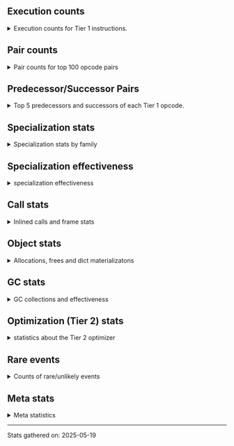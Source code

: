 ## Execution counts

<details>
<summary> Execution counts for Tier 1 instructions. </summary>


The "miss ratio" column shows the percentage of times the instruction
executed that it deoptimized. When this happens, the base unspecialized
instruction is not counted.

<table>
<thead>
<tr>
<th align="left">Name</th>
<th align="right">Base Count</th>
<th align="right">Head Count</th>
<th align="right">Change</th>
</tr>
</thead>
<tbody>
<tr>
<td align="left">EXTENDED_ARG</td>
<td align="right">13,177,664</td>
<td align="right">219,455</td>
<td align="right">-98.3%</td>
</tr>
<tr>
<td align="left">POP_ITER</td>
<td align="right">8,136,019</td>
<td align="right">621,578</td>
<td align="right">-92.4%</td>
</tr>
<tr>
<td align="left">GET_ITER</td>
<td align="right">8,135,887</td>
<td align="right">677,526</td>
<td align="right">-91.7%</td>
</tr>
<tr>
<td align="left">STORE_FAST</td>
<td align="right">532,147,535</td>
<td align="right">80,350,198</td>
<td align="right">-84.9%</td>
</tr>
<tr>
<td align="left">BINARY_OP_ADD_FLOAT</td>
<td align="right">181,182,750</td>
<td align="right">31,393,356</td>
<td align="right">-82.7%</td>
</tr>
<tr>
<td align="left">BINARY_OP_ADD_INT</td>
<td align="right">294,775,420</td>
<td align="right">55,975,323</td>
<td align="right">-81.0%</td>
</tr>
<tr>
<td align="left">FOR_ITER_RANGE</td>
<td align="right">152,323,687</td>
<td align="right">30,024,889</td>
<td align="right">-80.3%</td>
</tr>
<tr>
<td align="left">BINARY_OP</td>
<td align="right">528,720,133</td>
<td align="right">107,981,460</td>
<td align="right">-79.6%</td>
</tr>
<tr>
<td align="left">BINARY_OP_SUBTRACT_FLOAT</td>
<td align="right">151,938,738</td>
<td align="right">32,032,840</td>
<td align="right">-78.9%</td>
</tr>
<tr>
<td align="left">STORE_SUBSCR</td>
<td align="right">203,384,145</td>
<td align="right">46,278,936</td>
<td align="right">-77.2%</td>
</tr>
<tr>
<td align="left">BINARY_OP_MULTIPLY_FLOAT</td>
<td align="right">255,717,591</td>
<td align="right">64,096,442</td>
<td align="right">-74.9%</td>
</tr>
<tr>
<td align="left">LOAD_FAST_BORROW_LOAD_FAST_BORROW</td>
<td align="right">795,629,116</td>
<td align="right">242,208,691</td>
<td align="right">-69.6%</td>
</tr>
<tr>
<td align="left">COMPARE_OP</td>
<td align="right">13,580,987</td>
<td align="right">4,363,940</td>
<td align="right">-67.9%</td>
</tr>
<tr>
<td align="left">BINARY_OP_MULTIPLY_INT</td>
<td align="right">112,494,004</td>
<td align="right">37,729,052</td>
<td align="right">-66.5%</td>
</tr>
<tr>
<td align="left">LOAD_SMALL_INT</td>
<td align="right">423,128,068</td>
<td align="right">153,434,900</td>
<td align="right">-63.7%</td>
</tr>
<tr>
<td align="left">COPY</td>
<td align="right">260,600,320</td>
<td align="right">116,966,884</td>
<td align="right">-55.1%</td>
</tr>
<tr>
<td align="left">SWAP</td>
<td align="right">260,606,976</td>
<td align="right">116,973,540</td>
<td align="right">-55.1%</td>
</tr>
<tr>
<td align="left">LOAD_FAST_BORROW</td>
<td align="right">1,251,473,551</td>
<td align="right">635,891,181</td>
<td align="right">-49.2%</td>
</tr>
<tr>
<td align="left">CALL_BUILTIN_CLASS</td>
<td align="right">21,773,866</td>
<td align="right">11,492,462</td>
<td align="right">-47.2%</td>
</tr>
<tr>
<td align="left">LOAD_ATTR_NONDESCRIPTOR_WITH_VALUES</td>
<td align="right">20,370,271</td>
<td align="right">14,350,512</td>
<td align="right">-29.6%</td>
</tr>
<tr>
<td align="left">BINARY_OP_SUBTRACT_INT</td>
<td align="right">44,404,466</td>
<td align="right">32,104,127</td>
<td align="right">-27.7%</td>
</tr>
<tr>
<td align="left">STORE_ATTR_INSTANCE_VALUE</td>
<td align="right">27,144,220</td>
<td align="right">21,315,835</td>
<td align="right">-21.5%</td>
</tr>
<tr>
<td align="left">LOAD_ATTR_METHOD_WITH_VALUES</td>
<td align="right">50,451,505</td>
<td align="right">41,236,714</td>
<td align="right">-18.3%</td>
</tr>
<tr>
<td align="left">CALL_PY_EXACT_ARGS</td>
<td align="right">50,478,119</td>
<td align="right">41,263,325</td>
<td align="right">-18.3%</td>
</tr>
<tr>
<td align="left">STORE_FAST_STORE_FAST</td>
<td align="right">51,097,220</td>
<td align="right">41,882,430</td>
<td align="right">-18.0%</td>
</tr>
<tr>
<td align="left">LOAD_FAST</td>
<td align="right">86,771,208</td>
<td align="right">73,928,116</td>
<td align="right">-14.8%</td>
</tr>
<tr>
<td align="left">COMPARE_OP_INT</td>
<td align="right">194,484,552</td>
<td align="right">168,732,162</td>
<td align="right">-13.2%</td>
</tr>
<tr>
<td align="left">POP_JUMP_IF_FALSE</td>
<td align="right">285,987,300</td>
<td align="right">251,020,120</td>
<td align="right">-12.2%</td>
</tr>
<tr>
<td align="left">LOAD_ATTR_INSTANCE_VALUE</td>
<td align="right">279,807,642</td>
<td align="right">246,143,512</td>
<td align="right">-12.0%</td>
</tr>
<tr>
<td align="left">LOAD_GLOBAL_BUILTIN</td>
<td align="right">150,818,076</td>
<td align="right">140,536,672</td>
<td align="right">-6.8%</td>
</tr>
<tr>
<td align="left">RESUME_CHECK</td>
<td align="right">152,359,069</td>
<td align="right">143,144,272</td>
<td align="right">-6.0%</td>
</tr>
<tr>
<td align="left">LOAD_CONST_MORTAL</td>
<td align="right">20,133,878</td>
<td align="right">19,099,486</td>
<td align="right">-5.1%</td>
</tr>
<tr>
<td align="left">TO_BOOL_BOOL</td>
<td align="right">77,931,642</td>
<td align="right">75,108,598</td>
<td align="right">-3.6%</td>
</tr>
<tr>
<td align="left">RETURN_VALUE</td>
<td align="right">151,719,514</td>
<td align="right">148,896,463</td>
<td align="right">-1.9%</td>
</tr>
<tr>
<td align="left">LOAD_ATTR_METHOD_NO_DICT</td>
<td align="right">638</td>
<td align="right">636</td>
<td align="right">-0.3%</td>
</tr>
<tr>
<td align="left">CALL_METHOD_DESCRIPTOR_NOARGS</td>
<td align="right">319</td>
<td align="right">318</td>
<td align="right">-0.3%</td>
</tr>
<tr>
<td align="left">CALL_METHOD_DESCRIPTOR_O</td>
<td align="right">319</td>
<td align="right">318</td>
<td align="right">-0.3%</td>
</tr>
<tr>
<td align="left">CALL_PY_GENERAL</td>
<td align="right">319</td>
<td align="right">318</td>
<td align="right">-0.3%</td>
</tr>
<tr>
<td align="left">CALL_FUNCTION_EX</td>
<td align="right">648</td>
<td align="right">646</td>
<td align="right">-0.3%</td>
</tr>
<tr>
<td align="left">LOAD_DEREF</td>
<td align="right">648</td>
<td align="right">646</td>
<td align="right">-0.3%</td>
</tr>
<tr>
<td align="left">MAKE_FUNCTION</td>
<td align="right">324</td>
<td align="right">323</td>
<td align="right">-0.3%</td>
</tr>
<tr>
<td align="left">NOP</td>
<td align="right">324</td>
<td align="right">323</td>
<td align="right">-0.3%</td>
</tr>
<tr>
<td align="left">CALL_INTRINSIC_1</td>
<td align="right">324</td>
<td align="right">323</td>
<td align="right">-0.3%</td>
</tr>
<tr>
<td align="left">COPY_FREE_VARS</td>
<td align="right">324</td>
<td align="right">323</td>
<td align="right">-0.3%</td>
</tr>
<tr>
<td align="left">IS_OP</td>
<td align="right">324</td>
<td align="right">323</td>
<td align="right">-0.3%</td>
</tr>
<tr>
<td align="left">LIST_EXTEND</td>
<td align="right">324</td>
<td align="right">323</td>
<td align="right">-0.3%</td>
</tr>
<tr>
<td align="left">LOAD_FAST_LOAD_FAST</td>
<td align="right">324</td>
<td align="right">323</td>
<td align="right">-0.3%</td>
</tr>
<tr>
<td align="left">MAKE_CELL</td>
<td align="right">324</td>
<td align="right">323</td>
<td align="right">-0.3%</td>
</tr>
<tr>
<td align="left">POP_JUMP_IF_NOT_NONE</td>
<td align="right">324</td>
<td align="right">323</td>
<td align="right">-0.3%</td>
</tr>
<tr>
<td align="left">SET_FUNCTION_ATTRIBUTE</td>
<td align="right">324</td>
<td align="right">323</td>
<td align="right">-0.3%</td>
</tr>
<tr>
<td align="left">STORE_DEREF</td>
<td align="right">324</td>
<td align="right">323</td>
<td align="right">-0.3%</td>
</tr>
<tr>
<td align="left">TO_BOOL</td>
<td align="right">549</td>
<td align="right">548</td>
<td align="right">-0.2%</td>
</tr>
<tr>
<td align="left">CALL_NON_PY_GENERAL</td>
<td align="right">15,233</td>
<td align="right">15,223</td>
<td align="right">-0.1%</td>
</tr>
<tr>
<td align="left">BUILD_LIST</td>
<td align="right">13,976</td>
<td align="right">13,970</td>
<td align="right">-0.0%</td>
</tr>
<tr>
<td align="left">LOAD_ATTR</td>
<td align="right">2,351</td>
<td align="right">2,350</td>
<td align="right">-0.0%</td>
</tr>
<tr>
<td align="left">FOR_ITER</td>
<td align="right">6,905</td>
<td align="right">6,904</td>
<td align="right">-0.0%</td>
</tr>
<tr>
<td align="left">PUSH_NULL</td>
<td align="right">130,980</td>
<td align="right">130,971</td>
<td align="right">-0.0%</td>
</tr>
<tr>
<td align="left">LOAD_GLOBAL_MODULE</td>
<td align="right">233,458</td>
<td align="right">233,447</td>
<td align="right">-0.0%</td>
</tr>
<tr>
<td align="left">LOAD_ATTR_MODULE</td>
<td align="right">193,273</td>
<td align="right">193,269</td>
<td align="right">-0.0%</td>
</tr>
<tr>
<td align="left">POP_TOP</td>
<td align="right">661,396</td>
<td align="right">661,391</td>
<td align="right">-0.0%</td>
</tr>
<tr>
<td align="left">LOAD_CONST_IMMORTAL</td>
<td align="right">6,838,949</td>
<td align="right">6,838,934</td>
<td align="right">-0.0%</td>
</tr>
<tr>
<td align="left">BINARY_OP_SUBSCR_TUPLE_INT</td>
<td align="right">1,280,317</td>
<td align="right">1,280,316</td>
<td align="right">-0.0%</td>
</tr>
<tr>
<td align="left">POP_JUMP_IF_TRUE</td>
<td align="right">6,723,524</td>
<td align="right">6,723,523</td>
<td align="right">-0.0%</td>
</tr>
<tr>
<td align="left">BUILD_TUPLE</td>
<td align="right">38,160,008</td>
<td align="right">38,160,006</td>
<td align="right">-0.0%</td>
</tr>
<tr>
<td align="left">UNPACK_SEQUENCE_TWO_TUPLE</td>
<td align="right">37,526,075</td>
<td align="right">37,526,074</td>
<td align="right">-0.0%</td>
</tr>
<tr>
<td align="left">JUMP_FORWARD</td>
<td align="right">75,355,588</td>
<td align="right">75,355,587</td>
<td align="right">-0.0%</td>
</tr>
<tr>
<td align="left">JUMP_BACKWARD_NO_JIT</td>
<td align="right">151,446,075</td>
<td align="right"></td>
<td align="right"></td>
</tr>
<tr>
<td align="left">BINARY_OP_SUBSCR_GETITEM</td>
<td align="right">94,440,881</td>
<td align="right">94,440,881</td>
<td align="right">0.0%</td>
</tr>
<tr>
<td align="left">CALL_ISINSTANCE</td>
<td align="right">64,360,254</td>
<td align="right">64,360,254</td>
<td align="right">0.0%</td>
</tr>
<tr>
<td align="left">BINARY_OP_SUBSCR_LIST_INT</td>
<td align="right">64,348,094</td>
<td align="right">64,348,094</td>
<td align="right">0.0%</td>
</tr>
<tr>
<td align="left">INTERPRETER_EXIT</td>
<td align="right">6,798,742</td>
<td align="right">6,798,742</td>
<td align="right">0.0%</td>
</tr>
<tr>
<td align="left">COMPARE_OP_FLOAT</td>
<td align="right">6,716,798</td>
<td align="right">6,716,798</td>
<td align="right">0.0%</td>
</tr>
<tr>
<td align="left">FOR_ITER_GEN</td>
<td align="right">640,063</td>
<td align="right">640,063</td>
<td align="right">0.0%</td>
</tr>
<tr>
<td align="left">YIELD_VALUE</td>
<td align="right">640,000</td>
<td align="right">640,000</td>
<td align="right">0.0%</td>
</tr>
<tr>
<td align="left">CALL_BUILTIN_O</td>
<td align="right">451,385</td>
<td align="right">451,385</td>
<td align="right">0.0%</td>
</tr>
<tr>
<td align="left">LIST_APPEND</td>
<td align="right">143,872</td>
<td align="right">143,872</td>
<td align="right">0.0%</td>
</tr>
<tr>
<td align="left">STORE_FAST_LOAD_FAST</td>
<td align="right">131,072</td>
<td align="right">131,072</td>
<td align="right">0.0%</td>
</tr>
<tr>
<td align="left">BINARY_OP_EXTEND</td>
<td align="right">80,305</td>
<td align="right">80,305</td>
<td align="right">0.0%</td>
</tr>
<tr>
<td align="left">STORE_SUBSCR_LIST_INT</td>
<td align="right">12,159</td>
<td align="right">12,159</td>
<td align="right">0.0%</td>
</tr>
<tr>
<td align="left">CALL</td>
<td align="right">2,610</td>
<td align="right">2,610</td>
<td align="right">0.0%</td>
</tr>
<tr>
<td align="left">LOAD_GLOBAL</td>
<td align="right">1,658</td>
<td align="right">1,658</td>
<td align="right">0.0%</td>
</tr>
<tr>
<td align="left">STORE_ATTR</td>
<td align="right">612</td>
<td align="right">612</td>
<td align="right">0.0%</td>
</tr>
<tr>
<td align="left">EXIT_INIT_CHECK</td>
<td align="right">378</td>
<td align="right">378</td>
<td align="right">0.0%</td>
</tr>
<tr>
<td align="left">CALL_ALLOC_AND_ENTER_INIT</td>
<td align="right">378</td>
<td align="right">378</td>
<td align="right">0.0%</td>
</tr>
<tr>
<td align="left">CALL_BUILTIN_FAST_WITH_KEYWORDS</td>
<td align="right">252</td>
<td align="right">252</td>
<td align="right">0.0%</td>
</tr>
<tr>
<td align="left">LOAD_FAST_AND_CLEAR</td>
<td align="right">192</td>
<td align="right">192</td>
<td align="right">0.0%</td>
</tr>
<tr>
<td align="left">POP_JUMP_IF_NONE</td>
<td align="right">192</td>
<td align="right">192</td>
<td align="right">0.0%</td>
</tr>
<tr>
<td align="left">LOAD_CONST</td>
<td align="right">129</td>
<td align="right">129</td>
<td align="right">0.0%</td>
</tr>
<tr>
<td align="left">UNPACK_SEQUENCE</td>
<td align="right">118</td>
<td align="right">118</td>
<td align="right">0.0%</td>
</tr>
<tr>
<td align="left">RESUME</td>
<td align="right">67</td>
<td align="right">67</td>
<td align="right">0.0%</td>
</tr>
<tr>
<td align="left">END_FOR</td>
<td align="right">64</td>
<td align="right">64</td>
<td align="right">0.0%</td>
</tr>
<tr>
<td align="left">RETURN_GENERATOR</td>
<td align="right">64</td>
<td align="right">64</td>
<td align="right">0.0%</td>
</tr>
<tr>
<td align="left">JUMP_BACKWARD</td>
<td align="right">44</td>
<td align="right">44</td>
<td align="right">0.0%</td>
</tr>
<tr>
<td align="left">JUMP_BACKWARD_JIT</td>
<td align="right"></td>
<td align="right">30,126,650</td>
<td align="right"></td>
</tr>
<tr>
<td align="left">ENTER_EXECUTOR</td>
<td align="right"></td>
<td align="right">6,652,634</td>
<td align="right"></td>
</tr>
<tr>
<td align="left">NOT_TAKEN</td>
<td align="right"></td>
<td align="right">381,863</td>
<td align="right"></td>
</tr>
</tbody>
</table>


</details>

## Pair counts

<details>
<summary> Pair counts for top 100 opcode pairs </summary>


Pairs of specialized operations that deoptimize and are then followed by
the corresponding unspecialized instruction are not counted as pairs.

Not included in comparative output.


</details>

## Predecessor/Successor Pairs

<details>
<summary> Top 5 predecessors and successors of each Tier 1 opcode. </summary>


This does not include the unspecialized instructions that occur after a
specialized instruction deoptimizes.

Not included in comparative output.


</details>

## Specialization stats

<details>
<summary> Specialization stats by family </summary>

### BINARY_OP

<details>
<summary> specialization stats for BINARY_OP family </summary>

<table>
<thead>
<tr>
<th align="left">Kind</th>
<th align="right">Base Count</th>
<th align="right">Base Ratio</th>
<th align="right">Head Count</th>
<th align="right">Head Ratio</th>
<th align="right">Change</th>
</tr>
</thead>
<tbody>
<tr>
<td align="left">
deferred
<details>
<summary>ⓘ</summary>

Lists the number of "deferred" (i.e. not specialized) instructions executed.
</details>
</td>
<td align="right">528,588,602</td>
<td align="right">29.5%</td>
<td align="right">107,952,691</td>
<td align="right">18.4%</td>
<td align="right">-79.6%</td>
</tr>
<tr>
<td align="left">
hit
<details>
<summary>ⓘ</summary>

Specialized instructions that complete.
</details>
</td>
<td align="right">1,265,010,660</td>
<td align="right">70.5%</td>
<td align="right">477,828,830</td>
<td align="right">81.6%</td>
<td align="right">-62.2%</td>
</tr>
</tbody>
</table>

<table>
<thead>
<tr>
<th align="left">Success</th>
<th align="right">Base Count</th>
<th align="right">Base Ratio</th>
<th align="right">Head Count</th>
<th align="right">Head Ratio</th>
<th align="right">Change</th>
</tr>
</thead>
<tbody>
<tr>
<td align="left">Failure</td>
<td align="right">131,049</td>
<td align="right">99.6%</td>
<td align="right">28,287</td>
<td align="right">98.3%</td>
<td align="right">-78.4%</td>
</tr>
<tr>
<td align="left">Success</td>
<td align="right">482</td>
<td align="right">0.4%</td>
<td align="right">482</td>
<td align="right">1.7%</td>
<td align="right">0.0%</td>
</tr>
</tbody>
</table>

<table>
<thead>
<tr>
<th align="left">Failure kind</th>
<th align="right">Base Count</th>
<th align="right">Base Ratio</th>
<th align="right">Head Count</th>
<th align="right">Head Ratio</th>
<th align="right">Change</th>
</tr>
</thead>
<tbody>
<tr>
<td align="left">rshift</td>
<td align="right">3,197</td>
<td align="right">2.4%</td>
<td align="right">23</td>
<td align="right">0.1%</td>
<td align="right">-99.3%</td>
</tr>
<tr>
<td align="left">lshift</td>
<td align="right">3,265</td>
<td align="right">2.5%</td>
<td align="right">69</td>
<td align="right">0.2%</td>
<td align="right">-97.9%</td>
</tr>
<tr>
<td align="left">subscr array</td>
<td align="right">121,438</td>
<td align="right">92.7%</td>
<td align="right">25,834</td>
<td align="right">91.3%</td>
<td align="right">-78.7%</td>
</tr>
<tr>
<td align="left">add different types</td>
<td align="right">1,671</td>
<td align="right">1.3%</td>
<td align="right">883</td>
<td align="right">3.1%</td>
<td align="right">-47.2%</td>
</tr>
<tr>
<td align="left">remainder</td>
<td align="right">459</td>
<td align="right">0.4%</td>
<td align="right">459</td>
<td align="right">1.6%</td>
<td align="right">0.0%</td>
</tr>
<tr>
<td align="left">true divide other</td>
<td align="right">442</td>
<td align="right">0.3%</td>
<td align="right">442</td>
<td align="right">1.6%</td>
<td align="right">0.0%</td>
</tr>
<tr>
<td align="left">multiply different types</td>
<td align="right">263</td>
<td align="right">0.2%</td>
<td align="right">263</td>
<td align="right">0.9%</td>
<td align="right">0.0%</td>
</tr>
<tr>
<td align="left">floor divide</td>
<td align="right">167</td>
<td align="right">0.1%</td>
<td align="right">167</td>
<td align="right">0.6%</td>
<td align="right">0.0%</td>
</tr>
<tr>
<td align="left">true divide float</td>
<td align="right">147</td>
<td align="right">0.1%</td>
<td align="right">147</td>
<td align="right">0.5%</td>
<td align="right">0.0%</td>
</tr>
</tbody>
</table>


</details>

### CALL

<details>
<summary> specialization stats for CALL family </summary>

<table>
<thead>
<tr>
<th align="left">Kind</th>
<th align="right">Base Count</th>
<th align="right">Base Ratio</th>
<th align="right">Head Count</th>
<th align="right">Head Ratio</th>
<th align="right">Change</th>
</tr>
</thead>
<tbody>
<tr>
<td align="left">
hit
<details>
<summary>ⓘ</summary>

Specialized instructions that complete.
</details>
</td>
<td align="right">137,064,892</td>
<td align="right">100.0%</td>
<td align="right">117,568,692</td>
<td align="right">100.0%</td>
<td align="right">-14.2%</td>
</tr>
<tr>
<td align="left">
deferred
<details>
<summary>ⓘ</summary>

Lists the number of "deferred" (i.e. not specialized) instructions executed.
</details>
</td>
<td align="right">155</td>
<td align="right">0.0%</td>
<td align="right">155</td>
<td align="right">0.0%</td>
<td align="right">0.0%</td>
</tr>
</tbody>
</table>

<table>
<thead>
<tr>
<th align="left">Success</th>
<th align="right">Base Count</th>
<th align="right">Base Ratio</th>
<th align="right">Head Count</th>
<th align="right">Head Ratio</th>
<th align="right">Change</th>
</tr>
</thead>
<tbody>
<tr>
<td align="left">Success</td>
<td align="right">2,455</td>
<td align="right">100.0%</td>
<td align="right">2,455</td>
<td align="right">100.0%</td>
<td align="right">0.0%</td>
</tr>
<tr>
<td align="left">Failure</td>
<td align="right">0</td>
<td align="right">0.0%</td>
<td align="right">0</td>
<td align="right">0.0%</td>
<td align="right"></td>
</tr>
</tbody>
</table>


</details>

### COMPARE_OP

<details>
<summary> specialization stats for COMPARE_OP family </summary>

<table>
<thead>
<tr>
<th align="left">Kind</th>
<th align="right">Base Count</th>
<th align="right">Base Ratio</th>
<th align="right">Head Count</th>
<th align="right">Head Ratio</th>
<th align="right">Change</th>
</tr>
</thead>
<tbody>
<tr>
<td align="left">
deferred
<details>
<summary>ⓘ</summary>

Lists the number of "deferred" (i.e. not specialized) instructions executed.
</details>
</td>
<td align="right">13,577,498</td>
<td align="right">6.3%</td>
<td align="right">4,362,709</td>
<td align="right">2.4%</td>
<td align="right">-67.9%</td>
</tr>
<tr>
<td align="left">
hit
<details>
<summary>ⓘ</summary>

Specialized instructions that complete.
</details>
</td>
<td align="right">201,201,350</td>
<td align="right">93.7%</td>
<td align="right">175,448,960</td>
<td align="right">97.6%</td>
<td align="right">-12.8%</td>
</tr>
</tbody>
</table>

<table>
<thead>
<tr>
<th align="left">Success</th>
<th align="right">Base Count</th>
<th align="right">Base Ratio</th>
<th align="right">Head Count</th>
<th align="right">Head Ratio</th>
<th align="right">Change</th>
</tr>
</thead>
<tbody>
<tr>
<td align="left">Failure</td>
<td align="right">3,403</td>
<td align="right">97.5%</td>
<td align="right">1,145</td>
<td align="right">93.0%</td>
<td align="right">-66.4%</td>
</tr>
<tr>
<td align="left">Success</td>
<td align="right">86</td>
<td align="right">2.5%</td>
<td align="right">86</td>
<td align="right">7.0%</td>
<td align="right">0.0%</td>
</tr>
</tbody>
</table>

<table>
<thead>
<tr>
<th align="left">Failure kind</th>
<th align="right">Base Count</th>
<th align="right">Base Ratio</th>
<th align="right">Head Count</th>
<th align="right">Head Ratio</th>
<th align="right">Change</th>
</tr>
</thead>
<tbody>
<tr>
<td align="left">float long</td>
<td align="right">3,403</td>
<td align="right">100.0%</td>
<td align="right">1,145</td>
<td align="right">100.0%</td>
<td align="right">-66.4%</td>
</tr>
</tbody>
</table>


</details>

### FOR_ITER

<details>
<summary> specialization stats for FOR_ITER family </summary>

<table>
<thead>
<tr>
<th align="left">Kind</th>
<th align="right">Base Count</th>
<th align="right">Base Ratio</th>
<th align="right">Head Count</th>
<th align="right">Head Ratio</th>
<th align="right">Change</th>
</tr>
</thead>
<tbody>
<tr>
<td align="left">
hit
<details>
<summary>ⓘ</summary>

Specialized instructions that complete.
</details>
</td>
<td align="right">152,963,750</td>
<td align="right">100.0%</td>
<td align="right">30,664,952</td>
<td align="right">100.0%</td>
<td align="right">-80.0%</td>
</tr>
<tr>
<td align="left">
deferred
<details>
<summary>ⓘ</summary>

Lists the number of "deferred" (i.e. not specialized) instructions executed.
</details>
</td>
<td align="right">6,820</td>
<td align="right">0.0%</td>
<td align="right">6,819</td>
<td align="right">0.0%</td>
<td align="right">-0.0%</td>
</tr>
</tbody>
</table>

<table>
<thead>
<tr>
<th align="left">Success</th>
<th align="right">Base Count</th>
<th align="right">Base Ratio</th>
<th align="right">Head Count</th>
<th align="right">Head Ratio</th>
<th align="right">Change</th>
</tr>
</thead>
<tbody>
<tr>
<td align="left">Success</td>
<td align="right">32</td>
<td align="right">37.6%</td>
<td align="right">32</td>
<td align="right">37.6%</td>
<td align="right">0.0%</td>
</tr>
<tr>
<td align="left">Failure</td>
<td align="right">53</td>
<td align="right">62.4%</td>
<td align="right">53</td>
<td align="right">62.4%</td>
<td align="right">0.0%</td>
</tr>
</tbody>
</table>

<table>
<thead>
<tr>
<th align="left">Failure kind</th>
<th align="right">Base Count</th>
<th align="right">Base Ratio</th>
<th align="right">Head Count</th>
<th align="right">Head Ratio</th>
<th align="right">Change</th>
</tr>
</thead>
<tbody>
<tr>
<td align="left">zip</td>
<td align="right">47</td>
<td align="right">88.7%</td>
<td align="right">47</td>
<td align="right">88.7%</td>
<td align="right">0.0%</td>
</tr>
<tr>
<td align="left">dict values</td>
<td align="right">6</td>
<td align="right">11.3%</td>
<td align="right">6</td>
<td align="right">11.3%</td>
<td align="right">0.0%</td>
</tr>
</tbody>
</table>


</details>

### GET_ITER

<details>
<summary> specialization stats for GET_ITER family </summary>

<table>
<thead>
<tr>
<th align="left">Failure kind</th>
<th align="right">Base Count</th>
<th align="right">Base Ratio</th>
<th align="right">Head Count</th>
<th align="right">Head Ratio</th>
<th align="right">Change</th>
</tr>
</thead>
<tbody>
<tr>
<td align="left">other</td>
<td align="right">8,135,567</td>
<td align="right">8,135,567 / 0 !!</td>
<td align="right">7,614,045</td>
<td align="right">7,614,045 / 0 !!</td>
<td align="right">-6.4%</td>
</tr>
<tr>
<td align="left">self</td>
<td align="right">256</td>
<td align="right">256 / 0 !!</td>
<td align="right">256</td>
<td align="right">256 / 0 !!</td>
<td align="right">0.0%</td>
</tr>
<tr>
<td align="left">generator</td>
<td align="right">64</td>
<td align="right">64 / 0 !!</td>
<td align="right">64</td>
<td align="right">64 / 0 !!</td>
<td align="right">0.0%</td>
</tr>
</tbody>
</table>


</details>

### LOAD_ATTR

<details>
<summary> specialization stats for LOAD_ATTR family </summary>

<table>
<thead>
<tr>
<th align="left">Kind</th>
<th align="right">Base Count</th>
<th align="right">Base Ratio</th>
<th align="right">Head Count</th>
<th align="right">Head Ratio</th>
<th align="right">Change</th>
</tr>
</thead>
<tbody>
<tr>
<td align="left">
hit
<details>
<summary>ⓘ</summary>

Specialized instructions that complete.
</details>
</td>
<td align="right">350,823,329</td>
<td align="right">100.0%</td>
<td align="right">301,924,643</td>
<td align="right">100.0%</td>
<td align="right">-13.9%</td>
</tr>
<tr>
<td align="left">
deferred
<details>
<summary>ⓘ</summary>

Lists the number of "deferred" (i.e. not specialized) instructions executed.
</details>
</td>
<td align="right">467</td>
<td align="right">0.0%</td>
<td align="right">466</td>
<td align="right">0.0%</td>
<td align="right">-0.2%</td>
</tr>
</tbody>
</table>

<table>
<thead>
<tr>
<th align="left">Success</th>
<th align="right">Base Count</th>
<th align="right">Base Ratio</th>
<th align="right">Head Count</th>
<th align="right">Head Ratio</th>
<th align="right">Change</th>
</tr>
</thead>
<tbody>
<tr>
<td align="left">Success</td>
<td align="right">1,778</td>
<td align="right">94.4%</td>
<td align="right">1,778</td>
<td align="right">94.4%</td>
<td align="right">0.0%</td>
</tr>
<tr>
<td align="left">Failure</td>
<td align="right">106</td>
<td align="right">5.6%</td>
<td align="right">106</td>
<td align="right">5.6%</td>
<td align="right">0.0%</td>
</tr>
</tbody>
</table>


</details>

### LOAD_GLOBAL

<details>
<summary> specialization stats for LOAD_GLOBAL family </summary>

<table>
<thead>
<tr>
<th align="left">Kind</th>
<th align="right">Base Count</th>
<th align="right">Base Ratio</th>
<th align="right">Head Count</th>
<th align="right">Head Ratio</th>
<th align="right">Change</th>
</tr>
</thead>
<tbody>
<tr>
<td align="left">
hit
<details>
<summary>ⓘ</summary>

Specialized instructions that complete.
</details>
</td>
<td align="right">151,051,534</td>
<td align="right">100.0%</td>
<td align="right">140,770,119</td>
<td align="right">100.0%</td>
<td align="right">-6.8%</td>
</tr>
<tr>
<td align="left">
deferred
<details>
<summary>ⓘ</summary>

Lists the number of "deferred" (i.e. not specialized) instructions executed.
</details>
</td>
<td align="right">109</td>
<td align="right">0.0%</td>
<td align="right">109</td>
<td align="right">0.0%</td>
<td align="right">0.0%</td>
</tr>
</tbody>
</table>

<table>
<thead>
<tr>
<th align="left">Success</th>
<th align="right">Base Count</th>
<th align="right">Base Ratio</th>
<th align="right">Head Count</th>
<th align="right">Head Ratio</th>
<th align="right">Change</th>
</tr>
</thead>
<tbody>
<tr>
<td align="left">Success</td>
<td align="right">1,549</td>
<td align="right">100.0%</td>
<td align="right">1,549</td>
<td align="right">100.0%</td>
<td align="right">0.0%</td>
</tr>
<tr>
<td align="left">Failure</td>
<td align="right">0</td>
<td align="right">0.0%</td>
<td align="right">0</td>
<td align="right">0.0%</td>
<td align="right"></td>
</tr>
</tbody>
</table>


</details>

### STORE_ATTR

<details>
<summary> specialization stats for STORE_ATTR family </summary>

<table>
<thead>
<tr>
<th align="left">Kind</th>
<th align="right">Base Count</th>
<th align="right">Base Ratio</th>
<th align="right">Head Count</th>
<th align="right">Head Ratio</th>
<th align="right">Change</th>
</tr>
</thead>
<tbody>
<tr>
<td align="left">
hit
<details>
<summary>ⓘ</summary>

Specialized instructions that complete.
</details>
</td>
<td align="right">27,144,220</td>
<td align="right">100.0%</td>
<td align="right">21,315,835</td>
<td align="right">100.0%</td>
<td align="right">-21.5%</td>
</tr>
<tr>
<td align="left">
deferred
<details>
<summary>ⓘ</summary>

Lists the number of "deferred" (i.e. not specialized) instructions executed.
</details>
</td>
<td align="right">36</td>
<td align="right">0.0%</td>
<td align="right">36</td>
<td align="right">0.0%</td>
<td align="right">0.0%</td>
</tr>
</tbody>
</table>

<table>
<thead>
<tr>
<th align="left">Success</th>
<th align="right">Base Count</th>
<th align="right">Base Ratio</th>
<th align="right">Head Count</th>
<th align="right">Head Ratio</th>
<th align="right">Change</th>
</tr>
</thead>
<tbody>
<tr>
<td align="left">Success</td>
<td align="right">576</td>
<td align="right">100.0%</td>
<td align="right">576</td>
<td align="right">100.0%</td>
<td align="right">0.0%</td>
</tr>
<tr>
<td align="left">Failure</td>
<td align="right">0</td>
<td align="right">0.0%</td>
<td align="right">0</td>
<td align="right">0.0%</td>
<td align="right"></td>
</tr>
</tbody>
</table>


</details>

### STORE_SUBSCR

<details>
<summary> specialization stats for STORE_SUBSCR family </summary>

<table>
<thead>
<tr>
<th align="left">Kind</th>
<th align="right">Base Count</th>
<th align="right">Base Ratio</th>
<th align="right">Head Count</th>
<th align="right">Head Ratio</th>
<th align="right">Change</th>
</tr>
</thead>
<tbody>
<tr>
<td align="left">
deferred
<details>
<summary>ⓘ</summary>

Lists the number of "deferred" (i.e. not specialized) instructions executed.
</details>
</td>
<td align="right">203,333,949</td>
<td align="right">100.0%</td>
<td align="right">46,267,108</td>
<td align="right">99.9%</td>
<td align="right">-77.2%</td>
</tr>
<tr>
<td align="left">
hit
<details>
<summary>ⓘ</summary>

Specialized instructions that complete.
</details>
</td>
<td align="right">12,159</td>
<td align="right">0.0%</td>
<td align="right">12,159</td>
<td align="right">0.0%</td>
<td align="right">0.0%</td>
</tr>
</tbody>
</table>

<table>
<thead>
<tr>
<th align="left">Success</th>
<th align="right">Base Count</th>
<th align="right">Base Ratio</th>
<th align="right">Head Count</th>
<th align="right">Head Ratio</th>
<th align="right">Change</th>
</tr>
</thead>
<tbody>
<tr>
<td align="left">Failure</td>
<td align="right">50,195</td>
<td align="right">100.0%</td>
<td align="right">11,827</td>
<td align="right">100.0%</td>
<td align="right">-76.4%</td>
</tr>
<tr>
<td align="left">Success</td>
<td align="right">1</td>
<td align="right">0.0%</td>
<td align="right">1</td>
<td align="right">0.0%</td>
<td align="right">0.0%</td>
</tr>
</tbody>
</table>

<table>
<thead>
<tr>
<th align="left">Failure kind</th>
<th align="right">Base Count</th>
<th align="right">Base Ratio</th>
<th align="right">Head Count</th>
<th align="right">Head Ratio</th>
<th align="right">Change</th>
</tr>
</thead>
<tbody>
<tr>
<td align="left">array int</td>
<td align="right">48,371</td>
<td align="right">96.4%</td>
<td align="right">10,003</td>
<td align="right">84.6%</td>
<td align="right">-79.3%</td>
</tr>
<tr>
<td align="left">py simple</td>
<td align="right">1,756</td>
<td align="right">3.5%</td>
<td align="right">1,756</td>
<td align="right">14.8%</td>
<td align="right">0.0%</td>
</tr>
<tr>
<td align="left">array slice</td>
<td align="right">68</td>
<td align="right">0.1%</td>
<td align="right">68</td>
<td align="right">0.6%</td>
<td align="right">0.0%</td>
</tr>
</tbody>
</table>


</details>

### TO_BOOL

<details>
<summary> specialization stats for TO_BOOL family </summary>

<table>
<thead>
<tr>
<th align="left">Kind</th>
<th align="right">Base Count</th>
<th align="right">Base Ratio</th>
<th align="right">Head Count</th>
<th align="right">Head Ratio</th>
<th align="right">Change</th>
</tr>
</thead>
<tbody>
<tr>
<td align="left">
hit
<details>
<summary>ⓘ</summary>

Specialized instructions that complete.
</details>
</td>
<td align="right">77,931,642</td>
<td align="right">100.0%</td>
<td align="right">75,108,598</td>
<td align="right">100.0%</td>
<td align="right">-3.6%</td>
</tr>
<tr>
<td align="left">
deferred
<details>
<summary>ⓘ</summary>

Lists the number of "deferred" (i.e. not specialized) instructions executed.
</details>
</td>
<td align="right">334</td>
<td align="right">0.0%</td>
<td align="right">333</td>
<td align="right">0.0%</td>
<td align="right">-0.3%</td>
</tr>
</tbody>
</table>

<table>
<thead>
<tr>
<th align="left">Success</th>
<th align="right">Base Count</th>
<th align="right">Base Ratio</th>
<th align="right">Head Count</th>
<th align="right">Head Ratio</th>
<th align="right">Change</th>
</tr>
</thead>
<tbody>
<tr>
<td align="left">Success</td>
<td align="right">110</td>
<td align="right">51.2%</td>
<td align="right">110</td>
<td align="right">51.2%</td>
<td align="right">0.0%</td>
</tr>
<tr>
<td align="left">Failure</td>
<td align="right">105</td>
<td align="right">48.8%</td>
<td align="right">105</td>
<td align="right">48.8%</td>
<td align="right">0.0%</td>
</tr>
</tbody>
</table>

<table>
<thead>
<tr>
<th align="left">Failure kind</th>
<th align="right">Base Count</th>
<th align="right">Base Ratio</th>
<th align="right">Head Count</th>
<th align="right">Head Ratio</th>
<th align="right">Change</th>
</tr>
</thead>
<tbody>
<tr>
<td align="left">sequence</td>
<td align="right">105</td>
<td align="right">100.0%</td>
<td align="right">105</td>
<td align="right">100.0%</td>
<td align="right">0.0%</td>
</tr>
</tbody>
</table>


</details>

### UNPACK_SEQUENCE

<details>
<summary> specialization stats for UNPACK_SEQUENCE family </summary>

<table>
<thead>
<tr>
<th align="left">Kind</th>
<th align="right">Base Count</th>
<th align="right">Base Ratio</th>
<th align="right">Head Count</th>
<th align="right">Head Ratio</th>
<th align="right">Change</th>
</tr>
</thead>
<tbody>
<tr>
<td align="left">
hit
<details>
<summary>ⓘ</summary>

Specialized instructions that complete.
</details>
</td>
<td align="right">37,526,075</td>
<td align="right">100.0%</td>
<td align="right">37,526,074</td>
<td align="right">100.0%</td>
<td align="right">-0.0%</td>
</tr>
<tr>
<td align="left">
deferred
<details>
<summary>ⓘ</summary>

Lists the number of "deferred" (i.e. not specialized) instructions executed.
</details>
</td>
<td align="right">9</td>
<td align="right">0.0%</td>
<td align="right">9</td>
<td align="right">0.0%</td>
<td align="right">0.0%</td>
</tr>
</tbody>
</table>

<table>
<thead>
<tr>
<th align="left">Success</th>
<th align="right">Base Count</th>
<th align="right">Base Ratio</th>
<th align="right">Head Count</th>
<th align="right">Head Ratio</th>
<th align="right">Change</th>
</tr>
</thead>
<tbody>
<tr>
<td align="left">Success</td>
<td align="right">109</td>
<td align="right">100.0%</td>
<td align="right">109</td>
<td align="right">100.0%</td>
<td align="right">0.0%</td>
</tr>
<tr>
<td align="left">Failure</td>
<td align="right">0</td>
<td align="right">0.0%</td>
<td align="right">0</td>
<td align="right">0.0%</td>
<td align="right"></td>
</tr>
</tbody>
</table>


</details>


</details>

## Specialization effectiveness

<details>
<summary> specialization effectiveness </summary>


All entries are execution counts. Should add up to the total number of
Tier 1 instructions executed.

<table>
<thead>
<tr>
<th align="left">Instructions</th>
<th align="right">Base Count</th>
<th align="right">Base Ratio</th>
<th align="right">Head Count</th>
<th align="right">Head Ratio</th>
<th align="right">Change</th>
</tr>
</thead>
<tbody>
<tr>
<td align="left">
Not specialized
<details>
<summary>ⓘ</summary>

Instructions that could be specialized but aren't, e.g. `LOAD_ATTR`, `BINARY_SLICE`.
</details>
</td>
<td align="right">753,835,955</td>
<td align="right">9.8%</td>
<td align="right">159,316,662</td>
<td align="right">4.3%</td>
<td align="right">-78.9%</td>
</tr>
<tr>
<td align="left">
Basic
<details>
<summary>ⓘ</summary>

Instructions that are not and cannot be specialized, e.g. `LOAD_FAST`.
</details>
</td>
<td align="right">4,249,239,639</td>
<td align="right">55.4%</td>
<td align="right">1,998,193,162</td>
<td align="right">54.4%</td>
<td align="right">-53.0%</td>
</tr>
<tr>
<td align="left">
Specialized hits
<details>
<summary>ⓘ</summary>

Specialized instructions, e.g. `LOAD_ATTR_MODULE` that complete.
</details>
</td>
<td align="right">2,667,175,040</td>
<td align="right">34.8%</td>
<td align="right">1,513,045,651</td>
<td align="right">41.2%</td>
<td align="right">-43.3%</td>
</tr>
<tr>
<td align="left">
Specialized misses
<details>
<summary>ⓘ</summary>

Specialized instructions, e.g. `LOAD_ATTR_MODULE` that deopt.
</details>
</td>
<td align="right">0</td>
<td align="right">0.0%</td>
<td align="right">0</td>
<td align="right">0.0%</td>
<td align="right"></td>
</tr>
</tbody>
</table>

### Deferred by instruction

<details>
<summary> Breakdown of deferred (not specialized) instruction counts by family </summary>

<table>
<thead>
<tr>
<th align="left">Name</th>
<th align="right">Base Count</th>
<th align="right">Base Ratio</th>
<th align="right">Head Count</th>
<th align="right">Head Ratio</th>
<th align="right">Change</th>
</tr>
</thead>
<tbody>
<tr>
<td align="left">BINARY_OP</td>
<td align="right">528,588,602</td>
<td align="right">70.9%</td>
<td align="right">107,952,691</td>
<td align="right">68.1%</td>
<td align="right">-79.6%</td>
</tr>
<tr>
<td align="left">STORE_SUBSCR</td>
<td align="right">203,333,949</td>
<td align="right">27.3%</td>
<td align="right">46,267,108</td>
<td align="right">29.2%</td>
<td align="right">-77.2%</td>
</tr>
<tr>
<td align="left">COMPARE_OP</td>
<td align="right">13,577,498</td>
<td align="right">1.8%</td>
<td align="right">4,362,709</td>
<td align="right">2.8%</td>
<td align="right">-67.9%</td>
</tr>
<tr>
<td align="left">TO_BOOL</td>
<td align="right">334</td>
<td align="right">0.0%</td>
<td align="right">333</td>
<td align="right">0.0%</td>
<td align="right">-0.3%</td>
</tr>
<tr>
<td align="left">LOAD_ATTR</td>
<td align="right">467</td>
<td align="right">0.0%</td>
<td align="right">466</td>
<td align="right">0.0%</td>
<td align="right">-0.2%</td>
</tr>
<tr>
<td align="left">FOR_ITER</td>
<td align="right">6,820</td>
<td align="right">0.0%</td>
<td align="right">6,819</td>
<td align="right">0.0%</td>
<td align="right">-0.0%</td>
</tr>
<tr>
<td align="left">CALL</td>
<td align="right">155</td>
<td align="right">0.0%</td>
<td align="right">155</td>
<td align="right">0.0%</td>
<td align="right">0.0%</td>
</tr>
<tr>
<td align="left">LOAD_GLOBAL</td>
<td align="right">109</td>
<td align="right">0.0%</td>
<td align="right">109</td>
<td align="right">0.0%</td>
<td align="right">0.0%</td>
</tr>
<tr>
<td align="left">STORE_ATTR</td>
<td align="right">36</td>
<td align="right">0.0%</td>
<td align="right">36</td>
<td align="right">0.0%</td>
<td align="right">0.0%</td>
</tr>
<tr>
<td align="left">UNPACK_SEQUENCE</td>
<td align="right">9</td>
<td align="right">0.0%</td>
<td align="right">9</td>
<td align="right">0.0%</td>
<td align="right">0.0%</td>
</tr>
</tbody>
</table>


</details>

### Misses by instruction

<details>
<summary> Breakdown of misses (specialized deopts) instruction counts by family </summary>


</details>


</details>

## Call stats

<details>
<summary> Inlined calls and frame stats </summary>


This shows what fraction of calls to Python functions are inlined (i.e.
not having a call at the C level) and for those that are not, where the
call comes from.  The various categories overlap.

Also includes the count of frame objects created.

<table>
<thead>
<tr>
<th align="left"></th>
<th align="right">Base Count</th>
<th align="right">Base Ratio</th>
<th align="right">Head Count</th>
<th align="right">Head Ratio</th>
<th align="right">Change</th>
</tr>
</thead>
<tbody>
<tr>
<td align="left">Calls via PyEval_EvalFrame (function ex)</td>
<td align="right">324</td>
<td align="right">0.0%</td>
<td align="right">323</td>
<td align="right">0.0%</td>
<td align="right">-0.3%</td>
</tr>
<tr>
<td align="left">Calls via PyEval_EvalFrame (vector)</td>
<td align="right">6,799,065</td>
<td align="right">4.5%</td>
<td align="right">6,799,064</td>
<td align="right">4.5%</td>
<td align="right">-0.0%</td>
</tr>
<tr>
<td align="left">Calls via PyEval_EvalFrame (function vectorcall)</td>
<td align="right">6,799,065</td>
<td align="right">4.5%</td>
<td align="right">6,799,064</td>
<td align="right">4.5%</td>
<td align="right">-0.0%</td>
</tr>
<tr>
<td align="left">Calls to PyEval_EvalDefault</td>
<td align="right">6,799,066</td>
<td align="right">4.5%</td>
<td align="right">6,799,065</td>
<td align="right">4.5%</td>
<td align="right">-0.0%</td>
</tr>
<tr>
<td align="left">Calls via PyEval_EvalFrame (total)</td>
<td align="right">6,799,066</td>
<td align="right">4.5%</td>
<td align="right">6,799,065</td>
<td align="right">4.5%</td>
<td align="right">-0.0%</td>
</tr>
<tr>
<td align="left">Frames pushed</td>
<td align="right">151,719,514</td>
<td align="right">99.6%</td>
<td align="right">151,719,506</td>
<td align="right">99.6%</td>
<td align="right">-0.0%</td>
</tr>
<tr>
<td align="left">Calls to Python functions inlined</td>
<td align="right">145,560,134</td>
<td align="right">95.5%</td>
<td align="right">145,560,127</td>
<td align="right">95.5%</td>
<td align="right">-0.0%</td>
</tr>
<tr>
<td align="left">Calls via PyEval_EvalFrame (generator)</td>
<td align="right">1</td>
<td align="right">0.0%</td>
<td align="right">1</td>
<td align="right">0.0%</td>
<td align="right">0.0%</td>
</tr>
<tr>
<td align="left">Calls via PyEval_EvalFrame (legacy)</td>
<td align="right">0</td>
<td align="right">0.0%</td>
<td align="right">0</td>
<td align="right">0.0%</td>
<td align="right"></td>
</tr>
<tr>
<td align="left">Calls via PyEval_EvalFrame (build class)</td>
<td align="right">0</td>
<td align="right">0.0%</td>
<td align="right">0</td>
<td align="right">0.0%</td>
<td align="right"></td>
</tr>
<tr>
<td align="left">Calls via PyEval_EvalFrame (slot)</td>
<td align="right">6,798,735</td>
<td align="right">4.5%</td>
<td align="right">6,798,735</td>
<td align="right">4.5%</td>
<td align="right">0.0%</td>
</tr>
<tr>
<td align="left">Calls via PyEval_EvalFrame (api)</td>
<td align="right">0</td>
<td align="right">0.0%</td>
<td align="right">0</td>
<td align="right">0.0%</td>
<td align="right"></td>
</tr>
<tr>
<td align="left">Calls via PyEval_EvalFrame (method)</td>
<td align="right">0</td>
<td align="right">0.0%</td>
<td align="right">0</td>
<td align="right">0.0%</td>
<td align="right"></td>
</tr>
<tr>
<td align="left">Frame objects created</td>
<td align="right">0</td>
<td align="right">0.0%</td>
<td align="right">0</td>
<td align="right">0.0%</td>
<td align="right"></td>
</tr>
</tbody>
</table>


</details>

## Object stats

<details>
<summary> Allocations, frees and dict materializatons </summary>


Below, "allocations" means "allocations that are not from a freelist".
Total allocations = "Allocations from freelist" + "Allocations".

"Inline values" is the number of values arrays inlined into objects.

The cache hit/miss numbers are for the MRO cache, split into dunder and
other names.

<table>
<thead>
<tr>
<th align="left"></th>
<th align="right">Base Count</th>
<th align="right">Base Ratio</th>
<th align="right">Head Count</th>
<th align="right">Head Ratio</th>
<th align="right">Change</th>
</tr>
</thead>
<tbody>
<tr>
<td align="left">Method cache misses</td>
<td align="right">257</td>
<td align="right"></td>
<td align="right">316</td>
<td align="right"></td>
<td align="right">23.0%</td>
</tr>
<tr>
<td align="left">Method cache collisions</td>
<td align="right">285</td>
<td align="right"></td>
<td align="right">346</td>
<td align="right"></td>
<td align="right">21.4%</td>
</tr>
<tr>
<td align="left">Method cache dunder misses</td>
<td align="right">106</td>
<td align="right"></td>
<td align="right">127</td>
<td align="right"></td>
<td align="right">19.8%</td>
</tr>
<tr>
<td align="left">Mortal decrefs</td>
<td align="right">1,242,129,700</td>
<td align="right">37.6%</td>
<td align="right">1,100,419,358</td>
<td align="right">35.7%</td>
<td align="right">-11.4%</td>
</tr>
<tr>
<td align="left">Mortal increfs</td>
<td align="right">580,351,216</td>
<td align="right">33.7%</td>
<td align="right">516,640,204</td>
<td align="right">31.5%</td>
<td align="right">-11.0%</td>
</tr>
<tr>
<td align="left">Allocations over 4 kbytes</td>
<td align="right">464</td>
<td align="right">0.0%</td>
<td align="right">508</td>
<td align="right">0.0%</td>
<td align="right">9.5%</td>
</tr>
<tr>
<td align="left">Frees to freelist</td>
<td align="right">1,562,006,134</td>
<td align="right"></td>
<td align="right">1,419,676,188</td>
<td align="right"></td>
<td align="right">-9.1%</td>
</tr>
<tr>
<td align="left">Allocations from freelist</td>
<td align="right">1,562,006,390</td>
<td align="right">100.0%</td>
<td align="right">1,419,676,443</td>
<td align="right">100.0%</td>
<td align="right">-9.1%</td>
</tr>
<tr>
<td align="left">Immortal decrefs</td>
<td align="right">439,303,304</td>
<td align="right">13.3%</td>
<td align="right">421,126,635</td>
<td align="right">13.7%</td>
<td align="right">-4.1%</td>
</tr>
<tr>
<td align="left">Interpreter mortal decrefs</td>
<td align="right">1,584,443,280</td>
<td align="right">47.9%</td>
<td align="right">1,519,592,718</td>
<td align="right">49.3%</td>
<td align="right">-4.1%</td>
</tr>
<tr>
<td align="left">Immortal increfs</td>
<td align="right">422,817,645</td>
<td align="right">24.6%</td>
<td align="right">405,685,176</td>
<td align="right">24.7%</td>
<td align="right">-4.1%</td>
</tr>
<tr>
<td align="left">Method cache hits</td>
<td align="right">2,283</td>
<td align="right"></td>
<td align="right">2,223</td>
<td align="right"></td>
<td align="right">-2.6%</td>
</tr>
<tr>
<td align="left">Allocations to 4 kbytes</td>
<td align="right">12,868</td>
<td align="right">0.0%</td>
<td align="right">12,942</td>
<td align="right">0.0%</td>
<td align="right">0.6%</td>
</tr>
<tr>
<td align="left">Method cache dunder hits</td>
<td align="right">70,763,664</td>
<td align="right"></td>
<td align="right">70,572,435</td>
<td align="right"></td>
<td align="right">-0.3%</td>
</tr>
<tr>
<td align="left">Interpreter mortal increfs</td>
<td align="right">684,063,888</td>
<td align="right">39.7%</td>
<td align="right">683,543,895</td>
<td align="right">41.7%</td>
<td align="right">-0.1%</td>
</tr>
<tr>
<td align="left">Frees</td>
<td align="right">193,798</td>
<td align="right"></td>
<td align="right">193,939</td>
<td align="right"></td>
<td align="right">0.1%</td>
</tr>
<tr>
<td align="left">Allocations</td>
<td align="right">194,337</td>
<td align="right">0.0%</td>
<td align="right">194,432</td>
<td align="right">0.0%</td>
<td align="right">0.0%</td>
</tr>
<tr>
<td align="left">Allocations to 512 bytes</td>
<td align="right">181,005</td>
<td align="right">0.0%</td>
<td align="right">180,982</td>
<td align="right">0.0%</td>
<td align="right">-0.0%</td>
</tr>
<tr>
<td align="left">Interpreter immortal increfs</td>
<td align="right">33,942,388</td>
<td align="right">2.0%</td>
<td align="right">33,942,387</td>
<td align="right">2.1%</td>
<td align="right">-0.0%</td>
</tr>
<tr>
<td align="left">Inline values</td>
<td align="right">384</td>
<td align="right"></td>
<td align="right">384</td>
<td align="right"></td>
<td align="right">0.0%</td>
</tr>
<tr>
<td align="left">Interpreter immortal decrefs</td>
<td align="right">40,719,700</td>
<td align="right">1.2%</td>
<td align="right">40,719,700</td>
<td align="right">1.3%</td>
<td align="right">0.0%</td>
</tr>
<tr>
<td align="left">Materialize dict (on request)</td>
<td align="right">0</td>
<td align="right">0.0%</td>
<td align="right">0</td>
<td align="right">0.0%</td>
<td align="right"></td>
</tr>
<tr>
<td align="left">Materialize dict (new key)</td>
<td align="right">0</td>
<td align="right">0.0%</td>
<td align="right">0</td>
<td align="right">0.0%</td>
<td align="right"></td>
</tr>
<tr>
<td align="left">Materialize dict (too big)</td>
<td align="right">0</td>
<td align="right">0.0%</td>
<td align="right">0</td>
<td align="right">0.0%</td>
<td align="right"></td>
</tr>
<tr>
<td align="left">Materialize dict (str subclass)</td>
<td align="right">0</td>
<td align="right">0.0%</td>
<td align="right">0</td>
<td align="right">0.0%</td>
<td align="right"></td>
</tr>
</tbody>
</table>


</details>

## GC stats

<details>
<summary> GC collections and effectiveness </summary>


Collected/visits gives some measure of efficiency.

<table>
<thead>
<tr>
<th align="right">Generation</th>
<th align="right">Base Collections</th>
<th align="right">Base Objects collected</th>
<th align="right">Base Object visits</th>
<th align="right">Base Reachable from roots</th>
<th align="right">Base Not reachable from roots</th>
<th align="right">Head Collections</th>
<th align="right">Head Objects collected</th>
<th align="right">Head Object visits</th>
<th align="right">Head Reachable from roots</th>
<th align="right">Head Not reachable from roots</th>
</tr>
</thead>
<tbody>
<tr>
<td align="right">0</td>
<td align="right">0</td>
<td align="right">0</td>
<td align="right">0</td>
<td align="right">0</td>
<td align="right">0</td>
<td align="right">0</td>
<td align="right">0</td>
<td align="right">0</td>
<td align="right">0</td>
<td align="right">0</td>
</tr>
<tr>
<td align="right">1</td>
<td align="right">0</td>
<td align="right">0</td>
<td align="right">0</td>
<td align="right">0</td>
<td align="right">0</td>
<td align="right">0</td>
<td align="right">0</td>
<td align="right">0</td>
<td align="right">0</td>
<td align="right">0</td>
</tr>
<tr>
<td align="right">2</td>
<td align="right">0</td>
<td align="right">0</td>
<td align="right">0</td>
<td align="right">0</td>
<td align="right">0</td>
<td align="right">0</td>
<td align="right">0</td>
<td align="right">0</td>
<td align="right">0</td>
<td align="right">0</td>
</tr>
</tbody>
</table>


</details>

## Optimization (Tier 2) stats

<details>
<summary> statistics about the Tier 2 optimizer </summary>


</details>

## Rare events

<details>
<summary> Counts of rare/unlikely events </summary>

<table>
<thead>
<tr>
<th align="left">Event</th>
<th align="right">Base Count</th>
<th align="right">Head Count</th>
<th align="right">Change</th>
</tr>
</thead>
<tbody>
<tr>
<td align="left">
set class
<details>
<summary>ⓘ</summary>

Setting an object's class, `obj.__class__ = ...`
</details>
</td>
<td align="right">0</td>
<td align="right">0</td>
<td align="right"></td>
</tr>
<tr>
<td align="left">
set bases
<details>
<summary>ⓘ</summary>

Setting the bases of a class, `cls.__bases__ = ...`
</details>
</td>
<td align="right">0</td>
<td align="right">0</td>
<td align="right"></td>
</tr>
<tr>
<td align="left">
set eval frame func
<details>
<summary>ⓘ</summary>

Setting the PEP 523 frame eval function `_PyInterpreterState_SetFrameEvalFunc()`
</details>
</td>
<td align="right">0</td>
<td align="right">0</td>
<td align="right"></td>
</tr>
<tr>
<td align="left">
builtin dict
<details>
<summary>ⓘ</summary>

Modifying the builtins, `__builtins__.__dict__[var] = ...`
</details>
</td>
<td align="right">0</td>
<td align="right">0</td>
<td align="right"></td>
</tr>
<tr>
<td align="left">
func modification
<details>
<summary>ⓘ</summary>

Modifying a function, e.g. `func.__defaults__ = ...`, etc.
</details>
</td>
<td align="right">0</td>
<td align="right">0</td>
<td align="right"></td>
</tr>
<tr>
<td align="left">
watched dict modification
<details>
<summary>ⓘ</summary>

A watched dict has been modified
</details>
</td>
<td align="right">0</td>
<td align="right">0</td>
<td align="right"></td>
</tr>
<tr>
<td align="left">
watched globals modification
<details>
<summary>ⓘ</summary>

A watched `globals()` dict has been modified
</details>
</td>
<td align="right">0</td>
<td align="right">0</td>
<td align="right"></td>
</tr>
</tbody>
</table>


</details>

## Meta stats

<details>
<summary> Meta statistics </summary>

<table>
<thead>
<tr>
<th align="left"></th>
<th align="right">Base Count</th>
<th align="right">Head Count</th>
<th align="right">Change</th>
</tr>
</thead>
<tbody>
<tr>
<td align="left">Number of data files</td>
<td align="right">105</td>
<td align="right">105</td>
<td align="right">0.0%</td>
</tr>
</tbody>
</table>


</details>

---
Stats gathered on: 2025-05-19
